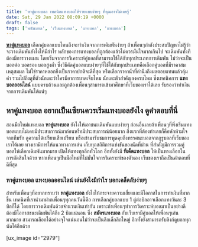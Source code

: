 ```yaml
---
title: 'หาคู่แทงบอล เทคนิคแทงบอลให้รวยแบบง่ายๆ ที่คุณอาจไม่เคยรู้'
date: Sat, 29 Jan 2022 08:09:19 +0000
draft: false
tags: ['พนันบอล', 'เว็บแทงบอล', 'แทงบอล', 'แทงบอล']
---
```


**[หาคู่แทงบอล](/archives/)** เลือกคู่บอลแบบไหนถึงจะทำเงินจากการเดิมพันง่ายๆ ถ้าเพื่อนๆกำลังประสบปัญหาไม่รู้ว่าจะวางเดิมพันยังไงให้มีกำไร หลักของการแทงบอลที่ถูกต้องแล้วไม่ควรมั่นใจมากเกินไป จะเดิมพันทั้งทีต้องมีการวางแผน โดยเริ่มจากการวิเคราะห์คู่บอลที่สามารถใช้ได้กับทุกประเภทการเดิมพัน ไม่ว่าจะเป็นบอลต่อ บอลรอง บอลสูงต่ำ ซึ่งวิธีคัดคู่บอลแบบง่ายๆที่ใช้ได้กับทุกประเภทคือเลือกคู่บอลที่มีราคาสมเหตุสมผล ไม่ใช่ราคาหลอกยิ่งเป็นราคาปกติจะดีที่สุด หรือเลือกราคาน้ำที่คำนึงถึงผลตอบแทนแล้วคุ้มค่า รวมไปถึงดูที่ตัวนักเตะว่าใครมีอาการบาดเจ็บไหม นักเตะตัวสำคัญลงครบไหม ซึ่งเทคนิคการ **แทงบอลออนไลน์** แบบครบถ้วนและถูกต้องเพื่อนๆสามารถเข้ามาศึกษาที่เว็บของเราได้เลย รับรองว่าทำเงินจากการเดิมพันได้แน่ๆ

**หาคู่แทงบอล อยากเป็นเซียนควรเริ่มแทงบอลยังไง ดูคำตอบที่นี่**
--------------------------------------------------------------

สอนมือใหม่แทงบอล **หาคู่แทงบอล** ยังไงให้เอาชนะเดิมพันแบบง่ายๆ ก่อนอื่นเลยถ้าเพื่อนๆที่พึ่งเริ่มแทงบอลแบบไม่เคยมีประสบการณ์มาก่อนหรือมีประสบการณ์น้อยมาก สิ่งแรกที่ต้องทำเลยก็คือหักห้ามใจจากทีมรัก ดูความได้เปรียบเสียเปรียบ หรือเข้ามารับชมการพูดคุยถึงทรรศนะบอลจากกูรูบอลที่เว็บของเราได้เลย ทางเรามีการให้แนวทางการเล่น เก็บทุกสถิติการแข่งขันของนัดที่ผ่าน ที่สำคัญมีการรวมคู่บอลให้เลือกเดิมพันมากมาย เปิดให้แทงทุกลีกทั่วโลก อีกทั้งยังมี **ทีเด็ดแทงบอล** ให้เป็นทางเลือกในการตัดสินใจด้วย หากเพื่อนๆเป็นมือใหม่ที่ไม่มั่นใจการวิเคราะห์ของตัวเอง เว็บของเราถือเป็นคำตอบที่ดีที่สุด

### **หาคู่แทงบอล แทงบอลออนไลน์ เล่นยังไงมีกำไร บอกเคล็ดลับง่ายๆ**

สำหรับเพื่อนๆที่อยากทราบว่า **หาคู่แทงบอล** ยังไงให้กระจายความเสี่ยงและมีโอกาสในการทำเงินที่มากขึ้น เทคนิคที่เรานำมาฝากเพื่อนๆทุกคนวันนี้คือ การเลือกคู่บอลแบบ 1 คู่ต่อบิลอาจเลือกแทงวันละ 3 บิลก็ได้ โดยการวางเดิมพันด้วยจำนวนเงินเท่ากัน เพราะถ้าเพื่อนๆทำการวิเคราะห์บอลมาเป็นอย่างดีต้องมีโอกาสชนะเดิมพันได้ถึง 2 บิลแน่นอน ซึ่ง **สมัครแทงบอล** กับเว็บเรามีคู่บอลให้เพื่อนๆเล่นมากมาย สามารถเลือกได้อย่างจุใจแน่นอนไม่ว่าจะเป็นลีกเล็กลีกใหญ่ อีกทั้งยังสามารถรับลิงก์ดูบอลทุกนัดได้อีกด้วย

\[ux\_image id="2979"\]
